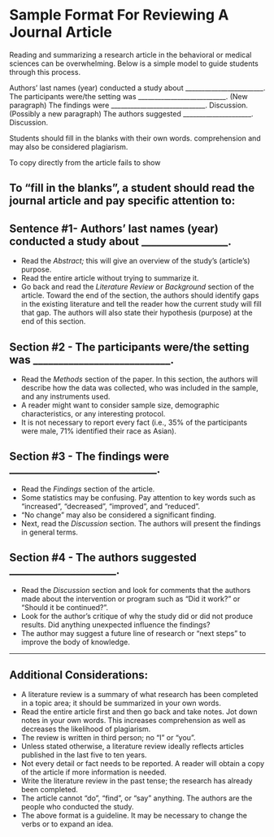 # Sample Format For Reviewing A Journal Article

Reading and summarizing a research article in the behavioral or medical sciences can be overwhelming. Below is a simple model to guide students through this process.

Authors’ last names (year) conducted a study about ________________________. The participants were/the setting was ___________________________. (New paragraph) The findings were _____________________________. Discussion. (Possibly a new paragraph) The authors suggested _____________________. Discussion.

Students should fill in the blanks with their own words. comprehension and may also be considered plagiarism.

To copy directly from the article fails to show

## To “fill in the blanks”, a student should read the journal article and pay specific attention to:

## Sentence #1- Authors’ last names (year) conducted a study about _________________.

- Read the *Abstract;* this will give an overview of the study’s (article’s) purpose.
- Read the entire article without trying to summarize it.
- Go back and read the *Literature Review* or *Background* section of the article. Toward the end of the section, the authors should identify gaps in the existing literature and tell the reader how the current study will fill that gap. The authors will also state their hypothesis (purpose) at the end of this section.

## Section #2 - The participants were/the setting was ___________________________.

- Read the *Methods* section of the paper. In this section, the authors will describe how the data was collected, who was included in the sample, and any instruments used.
- A reader might want to consider sample size, demographic characteristics, or any interesting protocol.
- It is not necessary to report every fact (i.e., 35% of the participants were male, 71% identified their race as Asian).

## Section #3 - The findings were _____________________________.

- Read the *Findings* section of the article.
- Some statistics may be confusing. Pay attention to key words such as “increased”, “decreased”, “improved”, and “reduced”.
- “No change” may also be considered a significant finding.
- Next, read the *Discussion* section. The authors will present the findings in general terms.

## Section #4 - The authors suggested _____________________.

- Read the *Discussion* section and look for comments that the authors made about the intervention or program such as “Did it work?” or “Should it be continued?”.
- Look for the author’s critique of why the study did or did not produce results. Did anything unexpected influence the findings?
- The author may suggest a future line of research or “next steps” to improve the body of knowledge.

---

## Additional Considerations:

- A literature review is a summary of what research has been completed in a topic area; it should be summarized in your own words.
- Read the entire article first and then go back and take notes. Jot down notes in your own words. This increases comprehension as well as decreases the likelihood of plagiarism.
- The review is written in third person; no “I” or “you”.
- Unless stated otherwise, a literature review ideally reflects articles published in the last five to ten years.
- Not every detail or fact needs to be reported. A reader will obtain a copy of the article if more information is needed.
- Write the literature review in the past tense; the research has already been completed.
- The article cannot “do”, “find”, or “say” anything. The authors are the people who conducted the study.
- The above format is a guideline. It may be necessary to change the verbs or to expand an idea.

